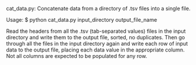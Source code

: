 cat_data.py: Concatenate data from a directory of .tsv files into a single file.

Usage: 
$ python cat_data.py input_directory output_file_name

Read the headers from all the .tsv (tab-separated values) files in the input
directory and write them to the output file, sorted, no duplicates. Then go
through all the files in the input directory again and write each row of input
data to the output file, placing each data value in the appropriate column.  Not
all columns are expected to be populated for any row.
